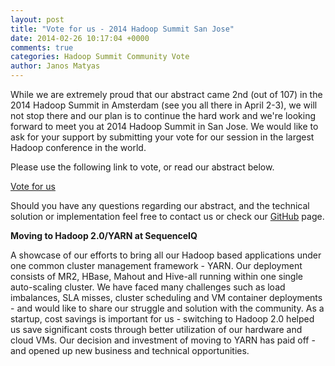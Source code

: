 ```yaml
---
layout: post
title: "Vote for us - 2014 Hadoop Summit San Jose"
date: 2014-02-26 10:17:04 +0000
comments: true
categories: Hadoop Summit Community Vote
author: Janos Matyas
---
```



While we are extremely proud that our abstract came 2nd (out of 107) in the 2014 Hadoop Summit in Amsterdam (see you all there in April 2-3), we will not stop there and our plan is to continue the hard work and we're looking forward to meet you at 2014 Hadoop Summit in San Jose.
We would like to ask for your support by submitting your vote for our session in the largest Hadoop conference in the world.

Please use the following link to vote, or read our abstract below.

[Vote for us](http://hadoopsummit.uservoice.com/forums/242807-hadoop-deployment-operations-track/suggestions/5568417-moving-to-hadoop-2-0-yarn-at-sequenceiq)

Should you have any questions regarding our abstract, and the technical solution or implementation feel free to contact us or 
check our [GitHub](https://github.com/sequenceiq) page.  

**Moving to Hadoop 2.0/YARN at SequenceIQ**

A showcase of our efforts to bring all our Hadoop based applications under one common cluster management framework - YARN. 
Our deployment consists of MR2, HBase, Mahout and Hive-all running within one single auto-scaling cluster. We have faced many challenges such as load imbalances, SLA misses, cluster scheduling and VM container deployments - and would like to share our struggle and solution with the community. 
As a startup, cost savings is important for us - switching to Hadoop 2.0 helped us save significant costs through better utilization of our hardware and cloud VMs. Our decision and investment of moving to YARN has paid off - and opened up new business and technical opportunities.
